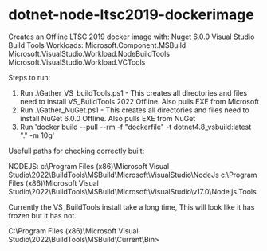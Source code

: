 # dotnet-node-ltsc2019-dockerimage

Creates an Offline LTSC 2019 docker image with: 
Nuget 6.0.0 
Visual Studio Build Tools Workloads:
  Microsoft.Component.MSBuild
  Microsoft.VisualStudio.Workload.NodeBuildTools
  Microsoft.VisualStudio.Workload.VCTools
  
Steps to run: 

1. Run .\Gather_VS_buildTools.ps1 - This creates all directories and files need to install VS_BuildTools 2022 Offline. Also pulls EXE from Microsoft 
2. Run .\Gather_NuGet.ps1 - This creates all directories and files need to install NuGet 6.0.0 Offline. Also pulls EXE from NuGet 
3. Run 'docker build --pull --rm -f "dockerfile" -t dotnet4.8_vsbuild:latest "." -m 10g'

Usefull paths for checking correctly built:

NODEJS:
 c:\Program Files (x86)\Microsoft Visual Studio\2022\BuildTools\MSBuild\Microsoft\VisualStudio\NodeJs
 c:\Program Files (x86)\Microsoft Visual Studio\2022\BuildTools\MSBuild\Microsoft\VisualStudio\v17.0\Node.js Tools



Currently the VS_BuildTools install take a long time, This will look like it has frozen but it has not. 

C:\Program Files (x86)\Microsoft Visual Studio\2022\BuildTools\MSBuild\Current\Bin>